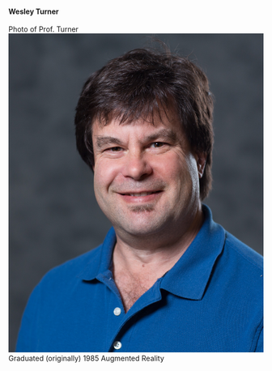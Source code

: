 #### Wesley Turner
Photo of Prof. Turner ![Wes](images/turnew_WesleyTurner_SocialMedia.jpg)
Graduated (originally) 1985
Augmented Reality
